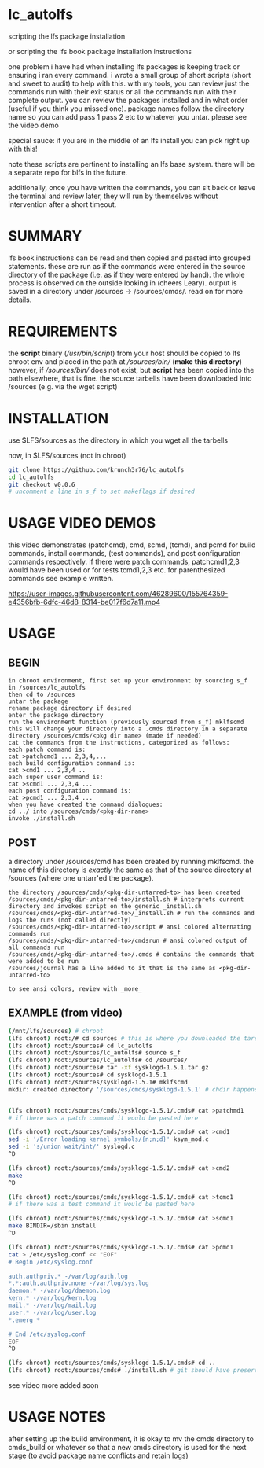# lc_autolfs
scripting the lfs package installation

or scripting the lfs book package installation instructions

one problem i have had when installing lfs packages is keeping track or ensuring i ran every command. i wrote a small group of short scripts (short and sweet to audit) to help with this. with my tools, you can review just the commands run with their exit status or all the commands run with their complete output. you can review the packages installed and in what order (useful if you think you missed one). package names follow the directory name so you can add pass 1 pass 2 etc to whatever you untar. please see the video demo

special sauce: if you are in the middle of an lfs install you can pick right up with this!

note these scripts are pertinent to installing an lfs base system. there will be a separate repo for blfs in the future.

additionally, once you have written the commands, you can sit back or leave the terminal and review later, they will run by themselves without intervention after a short timeout.

# SUMMARY
lfs book instructions can be read and then copied and pasted into grouped statements. these are run as if the commands were entered in the source directory of the package (i.e. as if they were entered by hand). the whole process is observed on the outside looking in (cheers Leary). output is saved in a directory under /sources -> /sources/cmds/<pkg-name>. read on for more details.

# REQUIREMENTS
the **script** binary (_/usr/bin/script_) from your host should be copied to lfs chroot env and placed in the path at _/sources/bin/_ (**make this directory**)
however, if _/sources/bin/_ does not exist, but **script** has been copied into the path elsewhere, that is fine.
the source tarbells have been downloaded into /sources (e.g. via the wget script)

# INSTALLATION
use $LFS/sources as the directory in which you wget all the tarbells

now, in $LFS/sources (not in chroot)
```bash
git clone https://github.com/krunch3r76/lc_autolfs
cd lc_autolfs
git checkout v0.0.6
# uncomment a line in s_f to set makeflags if desired
```

# USAGE VIDEO DEMOS

this video demonstrates (patchcmd), cmd, scmd, (tcmd), and pcmd for build commands, install commands, (test commands), and post configuration commands respectively. if there were patch commands, patchcmd1,2,3 would have been used or for tests tcmd1,2,3 etc. for parenthesized commands see example written.

https://user-images.githubusercontent.com/46289600/155764359-e4356bfb-6dfc-46d8-8314-be017f6d7a11.mp4


# USAGE

## BEGIN
```
in chroot environment, first set up your environment by sourcing s_f in /sources/lc_autolfs
then cd to /sources
untar the package
rename package directory if desired
enter the package directory
run the environment function (previously sourced from s_f) mklfscmd
this will change your directory into a .cmds directory in a separate directory /sources/cmds/<pkg dir name> (made if needed)
cat the commands from the instructions, categorized as follows:
each patch command is:
cat >patchcmd1 ... 2,3,4,...
each build configuration command is:
cat >cmd1 ... 2,3,4 ..
each super user command is:
cat >scmd1 ... 2,3,4 ...
each post configuration command is:
cat >pcmd1 ... 2,3,4 ...
when you have created the command dialogues:
cd ../ into /sources/cmds/<pkg-dir-name>
invoke ./install.sh
```

## POST
a directory under /sources/cmd has been created by running mklfscmd. the name of this directory is _exactly_ the same as that of the source directory at /sources (where one untarr'ed the package).
```
the directory /sources/cmds/<pkg-dir-untarred-to> has been created
/sources/cmds/<pkg-dir-untarred-to>/install.sh # interprets current directory and invokes script on the generic _install.sh
/sources/cmds/<pkg-dir-untarred-to>/_install.sh # run the commands and logs the runs (not called directly)
/sources/cmds/<pkg-dir-untarred-to>/script # ansi colored alternating commands run
/sources/cmds/<pkg-dir-untarred-to>/cmdsrun # ansi colored output of all commands run
/sources/cmds/<pkg-dir-untarred-to>/.cmds # contains the commands that were added to be run
/sources/journal has a line added to it that is the same as <pkg-dir-untarred-to>

to see ansi colors, review with _more_
```

## EXAMPLE (from video)
```bash
(/mnt/lfs/sources) # chroot
(lfs chroot) root:/# cd sources # this is where you downloaded the tars
(lfs chroot) root:/sources# cd lc_autolfs
(lfs chroot) root:/sources/lc_autolfs# source s_f
(lfs chroot) root:/sources/lc_autolfs# cd /sources/
(lfs chroot) root:/sources# tar -xf sysklogd-1.5.1.tar.gz
(lfs chroot) root:/sources# cd sysklogd-1.5.1
(lfs chroot) root:/sources/sysklogd-1.5.1# mklfscmd
mkdir: created directory '/sources/cmds/sysklogd-1.5.1' # chdir happens in the background


(lfs chroot) root:/sources/cmds/sysklogd-1.5.1/.cmds# cat >patchmd1
# if there was a patch command it would be pasted here

(lfs chroot) root:/sources/cmds/sysklogd-1.5.1/.cmds# cat >cmd1
sed -i '/Error loading kernel symbols/{n;n;d}' ksym_mod.c
sed -i 's/union wait/int/' syslogd.c
^D

(lfs chroot) root:/sources/cmds/sysklogd-1.5.1/.cmds# cat >cmd2
make
^D

(lfs chroot) root:/sources/cmds/sysklogd-1.5.1/.cmds# cat >tcmd1
# if there was a test command it would be pasted here

(lfs chroot) root:/sources/cmds/sysklogd-1.5.1/.cmds# cat >scmd1
make BINDIR=/sbin install
^D

(lfs chroot) root:/sources/cmds/sysklogd-1.5.1/.cmds# cat >pcmd1
cat > /etc/syslog.conf << "EOF"
# Begin /etc/syslog.conf

auth,authpriv.* -/var/log/auth.log
*.*;auth,authpriv.none -/var/log/sys.log
daemon.* -/var/log/daemon.log
kern.* -/var/log/kern.log
mail.* -/var/log/mail.log
user.* -/var/log/user.log
*.emerg *

# End /etc/syslog.conf
EOF
^D

(lfs chroot) root:/sources/cmds/sysklogd-1.5.1/.cmds# cd ..
(lfs chroot) root:/sources/cmds# ./install.sh # git should have preserved executable permissions if not chmod +x
```
see video more added soon


# USAGE NOTES
after setting up the build environment, it is okay to mv the cmds directory to cmds_build or whatever so that a new cmds directory is used for the next stage (to avoid package name conflicts and retain logs)



